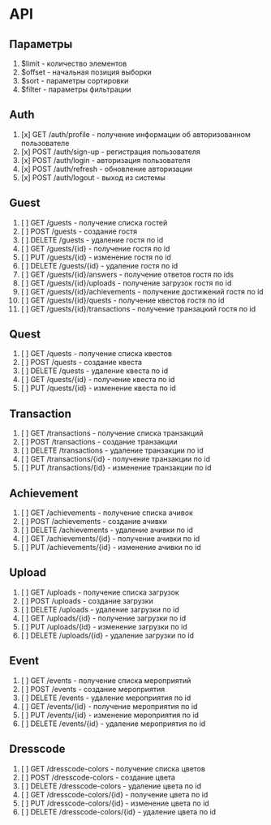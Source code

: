 # API

## Параметры

1. $limit - количество элементов
2. $offset - начальная позиция выборки
3. $sort - параметры сортировки
4. $filter - параметры фильтрации

## Auth

1. [x] GET /auth/profile - получение информации об авторизованном пользователе
2. [x] POST /auth/sign-up - регистрация пользователя
3. [x] POST /auth/login - авторизация пользователя
4. [x] POST /auth/refresh - обновление авторизации
5. [x] POST /auth/logout - выход из системы

## Guest

1. [ ] GET /guests - получение списка гостей
2. [ ] POST /guests - создание гостя
3. [ ] DELETE /guests - удаление гостя по id
4. [ ] GET /guests/{id} - получение гостя по id
5. [ ] PUT /guests/{id} - изменение гостя по id
6. [ ] DELETE /guests/{id} - удаление гостя по id
7. [ ] GET /guests/{id}/answers - получение ответов гостя по ids
8. [ ] GET /guests/{id}/uploads - получение загрузок гостя по id
9. [ ] GET /guests/{id}/achievements - получение достижений гостя по id
10. [ ] GET /guests/{id}/quests - получение квестов гостя по id
11. [ ] GET /guests/{id}/transactions - получение транзацкий гостя по id

## Quest

1. [ ] GET /quests - получение списка квестов
2. [ ] POST /quests - создание квеста
3. [ ] DELETE /quests - удаление квеста по id
4. [ ] GET /quests/{id} - получение квеста по id
5. [ ] PUT /quests/{id} - изменение квеста по id

## Transaction

1. [ ] GET /transactions - получение списка транзакций
2. [ ] POST /transactions - создание транзакции
3. [ ] DELETE /transactions - удаление транзакции по id
4. [ ] GET /transactions/{id} - получение транзакции по id
5. [ ] PUT /transactions/{id} - изменение транзакции по id

## Achievement

1. [ ] GET /achievements - получение списка ачивок
2. [ ] POST /achievements - создание ачивки
3. [ ] DELETE /achievements - удаление ачивки по id
4. [ ] GET /achievements/{id} - получение ачивки по id
5. [ ] PUT /achievements/{id} - изменение ачивки по id

## Upload

1. [ ] GET /uploads - получение списка загрузок
2. [ ] POST /uploads - создание загрузки
3. [ ] DELETE /uploads - удаление загрузки по id
4. [ ] GET /uploads/{id} - получение загрузки по id
5. [ ] PUT /uploads/{id} - изменение загрузки по id
6. [ ] DELETE /uploads/{id} - удаление загрузки по id

## Event

1. [ ] GET /events - получение списка мероприятий
2. [ ] POST /events - создание мероприятия
3. [ ] DELETE /events - удаление мероприятия по id
4. [ ] GET /events/{id} - получение мероприятия по id
5. [ ] PUT /events/{id} - изменение мероприятия по id
6. [ ] DELETE /events/{id} - удаление мероприятия по id

## Dresscode

1. [ ] GET /dresscode-colors - получение списка цветов
2. [ ] POST /dresscode-colors - создание цвета
3. [ ] DELETE /dresscode-colors - удаление цвета по id
4. [ ] GET /dresscode-colors/{id} - получение цвета по id
5. [ ] PUT /dresscode-colors/{id} - изменение цвета по id
6. [ ] DELETE /dresscode-colors/{id} - удаление цвета по id
